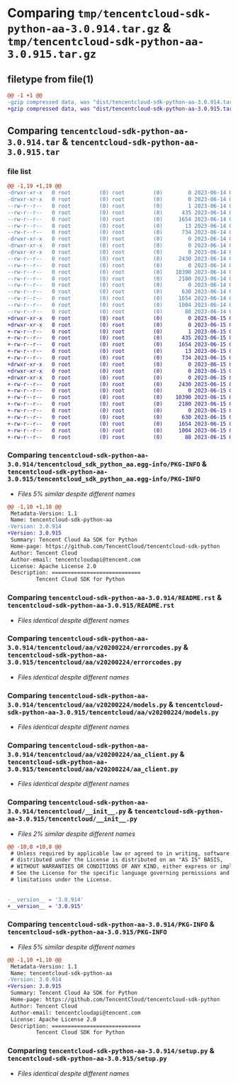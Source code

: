 # Comparing `tmp/tencentcloud-sdk-python-aa-3.0.914.tar.gz` & `tmp/tencentcloud-sdk-python-aa-3.0.915.tar.gz`

## filetype from file(1)

```diff
@@ -1 +1 @@
-gzip compressed data, was "dist/tencentcloud-sdk-python-aa-3.0.914.tar", last modified: Wed Jun 14 00:16:53 2023, max compression
+gzip compressed data, was "dist/tencentcloud-sdk-python-aa-3.0.915.tar", last modified: Thu Jun 15 00:16:26 2023, max compression
```

## Comparing `tencentcloud-sdk-python-aa-3.0.914.tar` & `tencentcloud-sdk-python-aa-3.0.915.tar`

### file list

```diff
@@ -1,19 +1,19 @@
-drwxr-xr-x   0 root         (0) root         (0)        0 2023-06-14 00:16:53.000000 tencentcloud-sdk-python-aa-3.0.914/
-drwxr-xr-x   0 root         (0) root         (0)        0 2023-06-14 00:16:53.000000 tencentcloud-sdk-python-aa-3.0.914/tencentcloud_sdk_python_aa.egg-info/
--rw-r--r--   0 root         (0) root         (0)        1 2023-06-14 00:16:53.000000 tencentcloud-sdk-python-aa-3.0.914/tencentcloud_sdk_python_aa.egg-info/dependency_links.txt
--rw-r--r--   0 root         (0) root         (0)      435 2023-06-14 00:16:53.000000 tencentcloud-sdk-python-aa-3.0.914/tencentcloud_sdk_python_aa.egg-info/SOURCES.txt
--rw-r--r--   0 root         (0) root         (0)     1654 2023-06-14 00:16:53.000000 tencentcloud-sdk-python-aa-3.0.914/tencentcloud_sdk_python_aa.egg-info/PKG-INFO
--rw-r--r--   0 root         (0) root         (0)       13 2023-06-14 00:16:53.000000 tencentcloud-sdk-python-aa-3.0.914/tencentcloud_sdk_python_aa.egg-info/top_level.txt
--rw-r--r--   0 root         (0) root         (0)      734 2023-06-14 00:16:53.000000 tencentcloud-sdk-python-aa-3.0.914/README.rst
-drwxr-xr-x   0 root         (0) root         (0)        0 2023-06-14 00:16:53.000000 tencentcloud-sdk-python-aa-3.0.914/tencentcloud/
-drwxr-xr-x   0 root         (0) root         (0)        0 2023-06-14 00:16:53.000000 tencentcloud-sdk-python-aa-3.0.914/tencentcloud/aa/
-drwxr-xr-x   0 root         (0) root         (0)        0 2023-06-14 00:16:53.000000 tencentcloud-sdk-python-aa-3.0.914/tencentcloud/aa/v20200224/
--rw-r--r--   0 root         (0) root         (0)     2430 2023-06-14 00:16:53.000000 tencentcloud-sdk-python-aa-3.0.914/tencentcloud/aa/v20200224/errorcodes.py
--rw-r--r--   0 root         (0) root         (0)        0 2023-06-14 00:16:53.000000 tencentcloud-sdk-python-aa-3.0.914/tencentcloud/aa/v20200224/__init__.py
--rw-r--r--   0 root         (0) root         (0)    10390 2023-06-14 00:16:53.000000 tencentcloud-sdk-python-aa-3.0.914/tencentcloud/aa/v20200224/models.py
--rw-r--r--   0 root         (0) root         (0)     2180 2023-06-14 00:16:53.000000 tencentcloud-sdk-python-aa-3.0.914/tencentcloud/aa/v20200224/aa_client.py
--rw-r--r--   0 root         (0) root         (0)        0 2023-06-14 00:16:53.000000 tencentcloud-sdk-python-aa-3.0.914/tencentcloud/aa/__init__.py
--rw-r--r--   0 root         (0) root         (0)      630 2023-06-14 00:16:53.000000 tencentcloud-sdk-python-aa-3.0.914/tencentcloud/__init__.py
--rw-r--r--   0 root         (0) root         (0)     1654 2023-06-14 00:16:53.000000 tencentcloud-sdk-python-aa-3.0.914/PKG-INFO
--rw-r--r--   0 root         (0) root         (0)     1004 2023-06-14 00:16:53.000000 tencentcloud-sdk-python-aa-3.0.914/setup.py
--rw-r--r--   0 root         (0) root         (0)       88 2023-06-14 00:16:53.000000 tencentcloud-sdk-python-aa-3.0.914/setup.cfg
+drwxr-xr-x   0 root         (0) root         (0)        0 2023-06-15 00:16:26.000000 tencentcloud-sdk-python-aa-3.0.915/
+drwxr-xr-x   0 root         (0) root         (0)        0 2023-06-15 00:16:26.000000 tencentcloud-sdk-python-aa-3.0.915/tencentcloud_sdk_python_aa.egg-info/
+-rw-r--r--   0 root         (0) root         (0)        1 2023-06-15 00:16:26.000000 tencentcloud-sdk-python-aa-3.0.915/tencentcloud_sdk_python_aa.egg-info/dependency_links.txt
+-rw-r--r--   0 root         (0) root         (0)      435 2023-06-15 00:16:26.000000 tencentcloud-sdk-python-aa-3.0.915/tencentcloud_sdk_python_aa.egg-info/SOURCES.txt
+-rw-r--r--   0 root         (0) root         (0)     1654 2023-06-15 00:16:26.000000 tencentcloud-sdk-python-aa-3.0.915/tencentcloud_sdk_python_aa.egg-info/PKG-INFO
+-rw-r--r--   0 root         (0) root         (0)       13 2023-06-15 00:16:26.000000 tencentcloud-sdk-python-aa-3.0.915/tencentcloud_sdk_python_aa.egg-info/top_level.txt
+-rw-r--r--   0 root         (0) root         (0)      734 2023-06-15 00:16:26.000000 tencentcloud-sdk-python-aa-3.0.915/README.rst
+drwxr-xr-x   0 root         (0) root         (0)        0 2023-06-15 00:16:26.000000 tencentcloud-sdk-python-aa-3.0.915/tencentcloud/
+drwxr-xr-x   0 root         (0) root         (0)        0 2023-06-15 00:16:26.000000 tencentcloud-sdk-python-aa-3.0.915/tencentcloud/aa/
+drwxr-xr-x   0 root         (0) root         (0)        0 2023-06-15 00:16:26.000000 tencentcloud-sdk-python-aa-3.0.915/tencentcloud/aa/v20200224/
+-rw-r--r--   0 root         (0) root         (0)     2430 2023-06-15 00:16:26.000000 tencentcloud-sdk-python-aa-3.0.915/tencentcloud/aa/v20200224/errorcodes.py
+-rw-r--r--   0 root         (0) root         (0)        0 2023-06-15 00:16:26.000000 tencentcloud-sdk-python-aa-3.0.915/tencentcloud/aa/v20200224/__init__.py
+-rw-r--r--   0 root         (0) root         (0)    10390 2023-06-15 00:16:26.000000 tencentcloud-sdk-python-aa-3.0.915/tencentcloud/aa/v20200224/models.py
+-rw-r--r--   0 root         (0) root         (0)     2180 2023-06-15 00:16:26.000000 tencentcloud-sdk-python-aa-3.0.915/tencentcloud/aa/v20200224/aa_client.py
+-rw-r--r--   0 root         (0) root         (0)        0 2023-06-15 00:16:26.000000 tencentcloud-sdk-python-aa-3.0.915/tencentcloud/aa/__init__.py
+-rw-r--r--   0 root         (0) root         (0)      630 2023-06-15 00:16:26.000000 tencentcloud-sdk-python-aa-3.0.915/tencentcloud/__init__.py
+-rw-r--r--   0 root         (0) root         (0)     1654 2023-06-15 00:16:26.000000 tencentcloud-sdk-python-aa-3.0.915/PKG-INFO
+-rw-r--r--   0 root         (0) root         (0)     1004 2023-06-15 00:16:26.000000 tencentcloud-sdk-python-aa-3.0.915/setup.py
+-rw-r--r--   0 root         (0) root         (0)       88 2023-06-15 00:16:26.000000 tencentcloud-sdk-python-aa-3.0.915/setup.cfg
```

### Comparing `tencentcloud-sdk-python-aa-3.0.914/tencentcloud_sdk_python_aa.egg-info/PKG-INFO` & `tencentcloud-sdk-python-aa-3.0.915/tencentcloud_sdk_python_aa.egg-info/PKG-INFO`

 * *Files 5% similar despite different names*

```diff
@@ -1,10 +1,10 @@
 Metadata-Version: 1.1
 Name: tencentcloud-sdk-python-aa
-Version: 3.0.914
+Version: 3.0.915
 Summary: Tencent Cloud Aa SDK for Python
 Home-page: https://github.com/TencentCloud/tencentcloud-sdk-python
 Author: Tencent Cloud
 Author-email: tencentcloudapi@tencent.com
 License: Apache License 2.0
 Description: ============================
         Tencent Cloud SDK for Python
```

### Comparing `tencentcloud-sdk-python-aa-3.0.914/README.rst` & `tencentcloud-sdk-python-aa-3.0.915/README.rst`

 * *Files identical despite different names*

### Comparing `tencentcloud-sdk-python-aa-3.0.914/tencentcloud/aa/v20200224/errorcodes.py` & `tencentcloud-sdk-python-aa-3.0.915/tencentcloud/aa/v20200224/errorcodes.py`

 * *Files identical despite different names*

### Comparing `tencentcloud-sdk-python-aa-3.0.914/tencentcloud/aa/v20200224/models.py` & `tencentcloud-sdk-python-aa-3.0.915/tencentcloud/aa/v20200224/models.py`

 * *Files identical despite different names*

### Comparing `tencentcloud-sdk-python-aa-3.0.914/tencentcloud/aa/v20200224/aa_client.py` & `tencentcloud-sdk-python-aa-3.0.915/tencentcloud/aa/v20200224/aa_client.py`

 * *Files identical despite different names*

### Comparing `tencentcloud-sdk-python-aa-3.0.914/tencentcloud/__init__.py` & `tencentcloud-sdk-python-aa-3.0.915/tencentcloud/__init__.py`

 * *Files 2% similar despite different names*

```diff
@@ -10,8 +10,8 @@
 # Unless required by applicable law or agreed to in writing, software
 # distributed under the License is distributed on an "AS IS" BASIS,
 # WITHOUT WARRANTIES OR CONDITIONS OF ANY KIND, either express or implied.
 # See the License for the specific language governing permissions and
 # limitations under the License.
 
 
-__version__ = '3.0.914'
+__version__ = '3.0.915'
```

### Comparing `tencentcloud-sdk-python-aa-3.0.914/PKG-INFO` & `tencentcloud-sdk-python-aa-3.0.915/PKG-INFO`

 * *Files 5% similar despite different names*

```diff
@@ -1,10 +1,10 @@
 Metadata-Version: 1.1
 Name: tencentcloud-sdk-python-aa
-Version: 3.0.914
+Version: 3.0.915
 Summary: Tencent Cloud Aa SDK for Python
 Home-page: https://github.com/TencentCloud/tencentcloud-sdk-python
 Author: Tencent Cloud
 Author-email: tencentcloudapi@tencent.com
 License: Apache License 2.0
 Description: ============================
         Tencent Cloud SDK for Python
```

### Comparing `tencentcloud-sdk-python-aa-3.0.914/setup.py` & `tencentcloud-sdk-python-aa-3.0.915/setup.py`

 * *Files identical despite different names*

